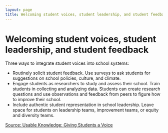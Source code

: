 ```yaml
---
layout: page
title: Welcoming student voices, student leadership, and student feedback
---
```


# Welcoming student voices, student leadership, and student feedback

Three ways to integrate student voices into school systems:

- Routinely solicit student feedback. Use surveys to ask students for suggestions on school policies, culture, and climate.
- Engage students as researchers to study and assess their school. Train students in collecting and analyzing data. Students can create research questions and use observations and feedback from peers to figure how to improve their school.
- Include authentic student representation in school leadership. Leave space for students on leadership teams, improvement teams, or equity and diversity teams.

[Source: Usable Knowledge: Giving Students a Voice](https://www.gse.harvard.edu/news/uk/16/08/giving-students-voice)
